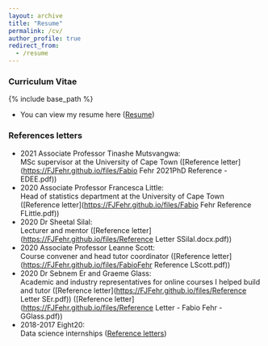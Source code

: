 ```yaml
---
layout: archive
title: "Resume"
permalink: /cv/
author_profile: true
redirect_from:
  - /resume
---
```


### Curriculum Vitae
{% include base_path %}

 * You can view my resume here ([Resume](https://FJFehr.github.io/files/Fabio_Fehr_CV_2021.pdf))

### References letters

 * 2021 Associate Professor Tinashe Mutsvangwa: <br /> MSc supervisor at the University of Cape Town ([Reference letter](https://FJFehr.github.io/files/Fabio Fehr 2021PhD Reference - EDEE.pdf))
 * 2020 Associate Professor Francesca Little: <br /> Head of statistics department at the University of Cape Town ([Reference letter](https://FJFehr.github.io/files/Fabio Fehr Reference FLittle.pdf))
 * 2020 Dr Sheetal Silal: <br /> Lecturer and mentor ([Reference letter](https://FJFehr.github.io/files/Reference Letter SSilal.docx.pdf))
 * 2020 Associate Professor Leanne Scott: <br /> Course convener and head tutor coordinator ([Reference letter](https://FJFehr.github.io/files/FabioFehr Reference LScott.pdf))
 * 2020 Dr Sebnem Er and Graeme Glass: <br /> Academic and industry representatives for online courses I helped build and tutor ([Reference letter](https://FJFehr.github.io/files/Reference Letter SEr.pdf))  ([Reference letter](https://FJFehr.github.io/files/Reference Letter - Fabio Fehr - GGlass.pdf))
 * 2018-2017 Eight20: <br /> Data science internships  ([Reference letters](https://FJFehr.github.io/files/InternshipRefLetters.pdf))
